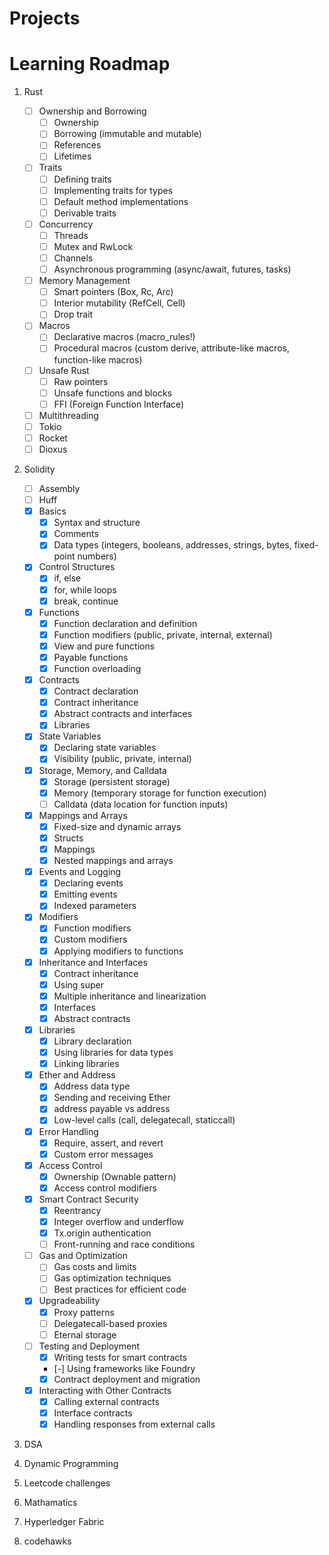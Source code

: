 # Projects

# Learning Roadmap

1. Rust

   - [ ] Ownership and Borrowing
     - [ ] Ownership
     - [ ] Borrowing (immutable and mutable)
     - [ ] References
     - [ ] Lifetimes
   - [ ] Traits
     - [ ] Defining traits
     - [ ] Implementing traits for types
     - [ ] Default method implementations
     - [ ] Derivable traits
   - [ ] Concurrency
     - [ ] Threads
     - [ ] Mutex and RwLock
     - [ ] Channels
     - [ ] Asynchronous programming (async/await, futures, tasks)
   - [ ] Memory Management
     - [ ] Smart pointers (Box, Rc, Arc)
     - [ ] Interior mutability (RefCell, Cell)
     - [ ] Drop trait
   - [ ] Macros
     - [ ] Declarative macros (macro_rules!)
     - [ ] Procedural macros (custom derive, attribute-like macros, function-like macros)
   - [ ] Unsafe Rust
     - [ ] Raw pointers
     - [ ] Unsafe functions and blocks
     - [ ] FFI (Foreign Function Interface)
   - [ ] Multithreading
   - [ ] Tokio
   - [ ] Rocket
   - [ ] Dioxus

2. Solidity

   - [ ] Assembly
   - [ ] Huff
   - [X] Basics
     - [X] Syntax and structure
     - [X] Comments
     - [X] Data types (integers, booleans, addresses, strings, bytes, fixed-point numbers)
   - [X] Control Structures
     - [X] if, else
     - [X] for, while loops
     - [X] break, continue
   - [X] Functions
     - [X] Function declaration and definition
     - [X] Function modifiers (public, private, internal, external)
     - [X] View and pure functions
     - [X] Payable functions
     - [X] Function overloading
   - [X] Contracts
     - [X] Contract declaration
     - [X] Contract inheritance
     - [X] Abstract contracts and interfaces
     - [X] Libraries
   - [X] State Variables
     - [X] Declaring state variables
     - [X] Visibility (public, private, internal)
   - [X] Storage, Memory, and Calldata
     - [X] Storage (persistent storage)
     - [X] Memory (temporary storage for function execution)
     - [ ] Calldata (data location for function inputs)
   - [X] Mappings and Arrays
     - [X] Fixed-size and dynamic arrays
     - [X] Structs
     - [X] Mappings
     - [X] Nested mappings and arrays
   - [X] Events and Logging
     - [X] Declaring events
     - [X] Emitting events
     - [X] Indexed parameters
   - [X] Modifiers
     - [X] Function modifiers
     - [X] Custom modifiers
     - [X] Applying modifiers to functions
   - [X] Inheritance and Interfaces
     - [X] Contract inheritance
     - [X] Using super
     - [X] Multiple inheritance and linearization
     - [X] Interfaces
     - [X] Abstract contracts
   - [X] Libraries
     - [X] Library declaration
     - [X] Using libraries for data types
     - [X] Linking libraries
   - [X] Ether and Address
     - [X] Address data type
     - [X] Sending and receiving Ether
     - [X] address payable vs address
     - [X] Low-level calls (call, delegatecall, staticcall)
   - [X] Error Handling
     - [X] Require, assert, and revert
     - [X] Custom error messages
   - [X] Access Control
     - [X] Ownership (Ownable pattern)
     - [X] Access control modifiers
   - [X] Smart Contract Security
     - [X] Reentrancy
     - [X] Integer overflow and underflow
     - [X] Tx.origin authentication
     - [ ] Front-running and race conditions
   - [ ] Gas and Optimization
     - [ ] Gas costs and limits
     - [ ] Gas optimization techniques
     - [ ] Best practices for efficient code
   - [X] Upgradeability
     - [X] Proxy patterns
     - [ ] Delegatecall-based proxies
     - [ ] Eternal storage
   - [ ] Testing and Deployment
     - [X] Writing tests for smart contracts
     - [-] Using frameworks like Foundry
     - [X] Contract deployment and migration
   - [X] Interacting with Other Contracts
     - [X] Calling external contracts
     - [X] Interface contracts
     - [X] Handling responses from external calls

3. DSA
4. Dynamic Programming
5. Leetcode challenges
6. Mathamatics
7. Hyperledger Fabric
8. codehawks
